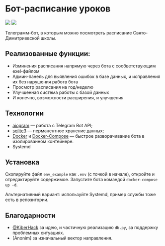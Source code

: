 # Бот-расписание уроков

[<img src="https://img.shields.io/badge/автор-связаться-blue">](https://t.me/agosset15)
[<img src="https://img.shields.io/badge/Telegram-%40pravschool__bot-blue">](https://t.me/pravschool_bot)

Телеграмм-бот, в которым можно посмотреть расписание Свято-Димитриевской школы.

## Реализованные функции:
* Изминения расписания напрямую через бота с сообветствующим exel-файлом
* Админ-панель для выявления ошибок в базе данных, и исправления их без нарушения работв бота
* Просмотр расписания на год/неделю
* Улучшенная система работы с базой данных
* И конечно, возможности расширения, и улучшения

## Технологии

* [aiogram](https://github.com/aiogram/aiogram) — работа с Telegram Bot API;
* [sqlite3](https://docs.python.org/3/library/sqlite3.html) — перманентное хранение данных;
* [Docker](https://www.docker.com) и [Docker-Compose](https://docs.docker.com/compose) — быстрое разворачивание бота в изолированном контейнере.
* Systemd

## Установка

Скопируйте файл `env_example` как `.env` (с точкой в начале), откройте и отредактируйте содержимое.
Запустите бота командой `docker-compose up -d`. 

Альтернативный вариант: используйте Systemd, пример службы тоже есть в репозитории.

## Благодарности

* [@KiberHack](https://t.me/KiberHack) за идею, и частичную реализацию `db.py`, за поддержку проблемных ситуациях.
* [Anonim] за изначальный вектор направления.
